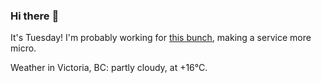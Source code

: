 ### Hi there :wave:

It's Tuesday! I'm probably working for [this bunch](https://github.com/kohofinancial), making a service more micro.

Weather in Victoria, BC: partly cloudy, at +16°C.
